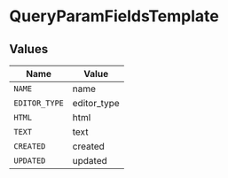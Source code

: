 # QueryParamFieldsTemplate


## Values

| Name          | Value         |
| ------------- | ------------- |
| `NAME`        | name          |
| `EDITOR_TYPE` | editor_type   |
| `HTML`        | html          |
| `TEXT`        | text          |
| `CREATED`     | created       |
| `UPDATED`     | updated       |